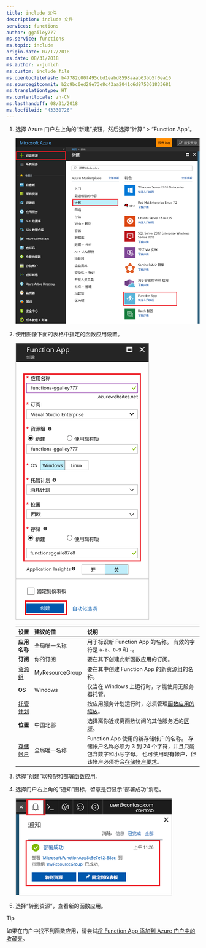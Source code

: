 ```yaml
---
title: include 文件
description: include 文件
services: functions
author: ggailey777
ms.service: functions
ms.topic: include
origin.date: 07/17/2018
ms.date: 08/31/2018
ms.author: v-junlch
ms.custom: include file
ms.openlocfilehash: b47782c00f495cbd1eabd8598aaab63bb5f0ea16
ms.sourcegitcommit: b2c9bc0ed28e73e8c43aa2041c6d875361833681
ms.translationtype: HT
ms.contentlocale: zh-CN
ms.lasthandoff: 08/31/2018
ms.locfileid: "43330726"
---
```

1. 选择 Azure 门户左上角的“新建”按钮，然后选择“计算” > “Function App”。 

    ![在 Azure 门户中创建函数应用](./media/functions-create-function-app-portal/function-app-create-flow.png)

2. 使用图像下面的表格中指定的函数应用设置。

    ![定义新的函数应用设置](./media/functions-create-function-app-portal/function-app-create-flow2.png)

    | 设置      | 建议的值  | 说明                                        |
    | ------------ |  ------- | -------------------------------------------------- |
    | **应用名称** | 全局唯一名称 | 用于标识新 Function App 的名称。 有效的字符是 `a-z`、`0-9` 和 `-`。  | 
    | **订阅** | 你的订阅 | 要在其下创建此新函数应用的订阅。 | 
    | [资源组](../articles/azure-resource-manager/resource-group-overview.md) |  MyResourceGroup | 要在其中创建 Function App 的新资源组的名称。 | 
    | **OS** | Windows | 仅当在 Windows 上运行时，才能使用无服务器托管。|
    | [托管计划](../articles/azure-functions/functions-scale.md) |  | 按应用服务计划运行时，必须管理[函数应用的缩放](../articles/azure-functions/functions-scale.md)。  |
    | **位置** | 中国北部 | 选择离你近或离函数访问的其他服务近的[区域](https://azure.microsoft.com/regions/)。 |
    | [存储帐户](../articles/storage/common/storage-create-storage-account.md#create-a-storage-account) |  全局唯一名称 |  Function App 使用的新存储帐户的名称。 存储帐户名称必须为 3 到 24 个字符，并且只能包含数字和小写字母。 也可使用现有帐户，但该帐户必须符合[存储帐户要求](../articles/azure-functions/functions-scale.md#storage-account-requirements)。 |

3. 选择“创建”以预配和部署函数应用。

4. 选择门户右上角的“通知”图标，留意是否显示“部署成功”消息。 

    ![定义新的函数应用设置](./media/functions-create-function-app-portal/function-app-create-notification.png)

5. 选择“转到资源”，查看新的函数应用。

> [!TIP]
> 如果在门户中找不到函数应用，请尝试[将 Function App 添加到 Azure 门户中的收藏夹](../articles/azure-functions/functions-how-to-use-azure-function-app-settings.md#favorite)。   

<!-- ms.date: 08/31/2018 -->